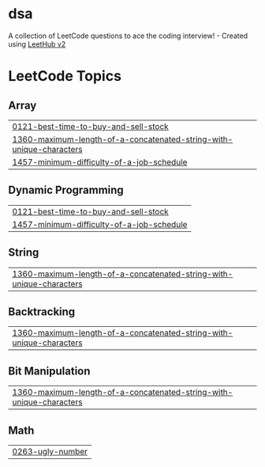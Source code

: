 # dsa
A collection of LeetCode questions to ace the coding interview! - Created using [LeetHub v2](https://github.com/arunbhardwaj/LeetHub-2.0)

<!---LeetCode Topics Start-->
# LeetCode Topics
## Array
|  |
| ------- |
| [0121-best-time-to-buy-and-sell-stock](https://github.com/muskcan6/dsa/tree/master/0121-best-time-to-buy-and-sell-stock) |
| [1360-maximum-length-of-a-concatenated-string-with-unique-characters](https://github.com/muskcan6/dsa/tree/master/1360-maximum-length-of-a-concatenated-string-with-unique-characters) |
| [1457-minimum-difficulty-of-a-job-schedule](https://github.com/muskcan6/dsa/tree/master/1457-minimum-difficulty-of-a-job-schedule) |
## Dynamic Programming
|  |
| ------- |
| [0121-best-time-to-buy-and-sell-stock](https://github.com/muskcan6/dsa/tree/master/0121-best-time-to-buy-and-sell-stock) |
| [1457-minimum-difficulty-of-a-job-schedule](https://github.com/muskcan6/dsa/tree/master/1457-minimum-difficulty-of-a-job-schedule) |
## String
|  |
| ------- |
| [1360-maximum-length-of-a-concatenated-string-with-unique-characters](https://github.com/muskcan6/dsa/tree/master/1360-maximum-length-of-a-concatenated-string-with-unique-characters) |
## Backtracking
|  |
| ------- |
| [1360-maximum-length-of-a-concatenated-string-with-unique-characters](https://github.com/muskcan6/dsa/tree/master/1360-maximum-length-of-a-concatenated-string-with-unique-characters) |
## Bit Manipulation
|  |
| ------- |
| [1360-maximum-length-of-a-concatenated-string-with-unique-characters](https://github.com/muskcan6/dsa/tree/master/1360-maximum-length-of-a-concatenated-string-with-unique-characters) |
## Math
|  |
| ------- |
| [0263-ugly-number](https://github.com/muskcan6/dsa/tree/master/0263-ugly-number) |
<!---LeetCode Topics End-->